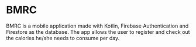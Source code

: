 # BMRC
BMRC is a mobile application made with Kotlin, Firebase Authentication and Firestore as the database. The app allows the user to register and check out the calories he/she needs to consume per day. 
